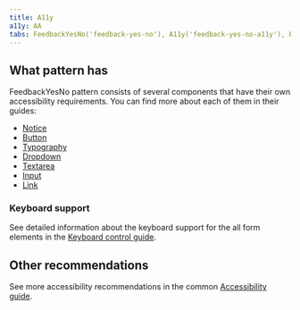 ```yaml
---
title: A11y
a11y: AA
tabs: FeedbackYesNo('feedback-yes-no'), A11y('feedback-yes-no-a11y'), Example('feedback-yes-no-code')
---
```


## What pattern has

FeedbackYesNo pattern consists of several components that have their own accessibility requirements. You can find more about each of them in their guides:

- [Notice](/components/notice/notice-a11y)
- [Button](/components/button/button-a11y)
- [Typography](/style/typography/typography-a11y)
- [Dropdown](/components/dropdown/dropdown-a11y)
- [Textarea](/components/textarea/textarea-a11y)
- [Input](/components/input/input-a11y)
- [Link](/components/link/link-a11y)

### Keyboard support

See detailed information about the keyboard support for the all form elements in the [Keyboard control guide](/core-principles/a11y/a11y-keyboard/).

## Other recommendations

See more accessibility recommendations in the common [Accessibility guide](/core-principles/a11y/).
